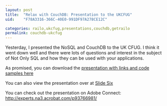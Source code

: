 ```yaml
---
layout: post
title:  "Relax with CouchDB: Presentation to the UKCFUG"
uid:	"F78A3316-366C-40E0-991DF97A278CE12C"

categories: railo,ukcfug,presentations,couchdb,getrailo
permalink: couchdb-ukcfug
---
```

<p>
<img src="http://preview.getrailo.org/logos/couchdb-logo.png" alt="" align="left" /> Yesterday, I presented the NoSQL and CouchDB to the UK CFUG. I think it went down well and there were lots of questions and interest in the subject of Not Only SQL and how they can be used with your applications. 
</p>
<p>
As promised, you can download the <a href="http://www.markdrew.co.uk/blog/enclosures/RelaxWithCouchDB_Pres_Code.zip">presentation with links and code samples here</a>
</p>


<p>You can also view the presentation over at <a href="http://slidesix.com/view/Relax-With-CouchDB">Slide Six</a></p>


<p>You can check out the presentation on Adobe Connect: <a href="http://experts.na3.acrobat.com/p93766981/">http://experts.na3.acrobat.com/p93766981/</a></p>